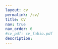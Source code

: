 ```yaml
---
layout: cv
permalink: /cv/
title: CV
nav: true
nav_order: 6
#cv_pdf: cv_fabio.pdf
description:
---
```

